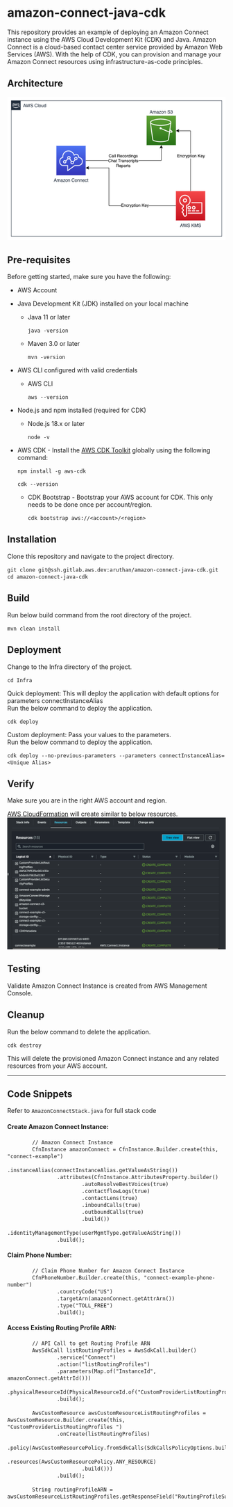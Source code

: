 # amazon-connect-java-cdk

This repository provides an example of deploying an Amazon Connect instance using the AWS Cloud Development Kit (CDK) and Java. Amazon Connect is a cloud-based contact center service provided by Amazon Web Services (AWS). With the help of CDK, you can provision and manage your Amazon Connect resources using infrastructure-as-code principles.

## Architecture

![amazon-connect-java-cdk.drawio.png](amazon-connect-java-cdk.drawio.png)

## Pre-requisites

Before getting started, make sure you have the following:

- AWS Account
- Java Development Kit (JDK) installed on your local machine
  - Java 11 or later
    ```shell
    java -version
    ```
    
  - Maven 3.0 or later
    ```shell
    mvn -version
    ```

- AWS CLI configured with valid credentials
  - AWS CLI
    ```shell
    aws --version
    ```
- Node.js and npm installed (required for CDK)
  - Node.js 18.x or later
    ```shell
    node -v
    ```

- AWS CDK - Install the [AWS CDK Toolkit](https://docs.aws.amazon.com/cdk/v2/guide/cli.html) globally using the following command:
    ```shell
    npm install -g aws-cdk
    ```
    ```shell
    cdk --version
    ```
  - CDK Bootstrap - Bootstrap your AWS account for CDK. This only needs to be done once per account/region.
    ```shell
    cdk bootstrap aws://<account>/<region>
    ```

## Installation

Clone this repository and navigate to the project directory.
```shell
git clone git@ssh.gitlab.aws.dev:aruthan/amazon-connect-java-cdk.git
cd amazon-connect-java-cdk
```

## Build
Run below build command from the root directory of the project.
```shell
mvn clean install
```

## Deployment

Change to the Infra directory of the project.
```shell
cd Infra
```

Quick deployment: This will deploy the application with default options for parameters connectInstanceAlias <br>
Run the below command to deploy the application.
```shell
cdk deploy
```

Custom deployment: Pass your values to the parameters.<br>
Run the below command to deploy the application.
```shell
cdk deploy --no-previous-parameters --parameters connectInstanceAlias=<Unique Alias>
```

## Verify
Make sure you are in the right AWS account and region.

[AWS CloudFormation](https://us-west-2.console.aws.amazon.com/cloudformation/home) will create similar to below resources.
![AWSCloudformation_Resources.png](AWSCloudformation_Resources.png)

## Testing

Validate Amazon Connect Instance is created from AWS Management Console.

## Cleanup

Run the below command to delete the application.
```shell
cdk destroy
```
This will delete the provisioned Amazon Connect instance and any related resources from your AWS account.

---

## Code Snippets

Refer to `AmazonConnectStack.java` for full stack code

#### Create Amazon Connect Instance: 
```
        // Amazon Connect Instance
        CfnInstance amazonConnect = CfnInstance.Builder.create(this, "connect-example")
                .instanceAlias(connectInstanceAlias.getValueAsString())
                .attributes(CfnInstance.AttributesProperty.builder()
                        .autoResolveBestVoices(true)
                        .contactflowLogs(true)
                        .contactLens(true)
                        .inboundCalls(true)
                        .outboundCalls(true)
                        .build())
                .identityManagementType(userMgmtType.getValueAsString())
                .build();
```

#### Claim Phone Number:
```
        // Claim Phone Number for Amazon Connect Instance
        CfnPhoneNumber.Builder.create(this, "connect-example-phone-number")
                .countryCode("US")
                .targetArn(amazonConnect.getAttrArn())
                .type("TOLL_FREE")
                .build();
```

#### Access Existing Routing Profile ARN:
```
        // API Call to get Routing Profile ARN
        AwsSdkCall listRoutingProfiles = AwsSdkCall.builder()
                .service("Connect")
                .action("listRoutingProfiles")
                .parameters(Map.of("InstanceId", amazonConnect.getAttrId()))
                .physicalResourceId(PhysicalResourceId.of("CustomProviderListRoutingProfiles"))
                .build();

        AwsCustomResource awsCustomResourceListRoutingProfiles = AwsCustomResource.Builder.create(this, "CustomProviderListRoutingProfiles ")
                .onCreate(listRoutingProfiles)
                .policy(AwsCustomResourcePolicy.fromSdkCalls(SdkCallsPolicyOptions.builder()
                        .resources(AwsCustomResourcePolicy.ANY_RESOURCE)
                        .build()))
                .build();

        String routingProfileARN = awsCustomResourceListRoutingProfiles.getResponseField("RoutingProfileSummaryList.0.Arn");
```

